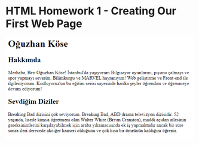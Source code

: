 # HTML Homework 1 - Creating Our First Web Page

![alt text](https://github.com/Axlope/html-homework1/blob/main/homework1.png)

